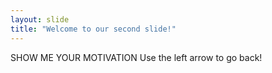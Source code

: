 ```yaml
---
layout: slide
title: "Welcome to our second slide!"
---
```

SHOW ME YOUR MOTIVATION
Use the left arrow to go back!
